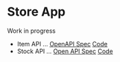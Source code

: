 # Store App

Work in progress

* Item API ... [OpenAPI Spec](./item-spec) [Code](./item-api)
* Stock API ... [Open API Spec](./stock-spec) [Code](./stock-api)